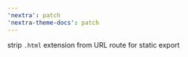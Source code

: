 ```yaml
---
'nextra': patch
'nextra-theme-docs': patch
---
```


strip `.html` extension from URL route for static export
